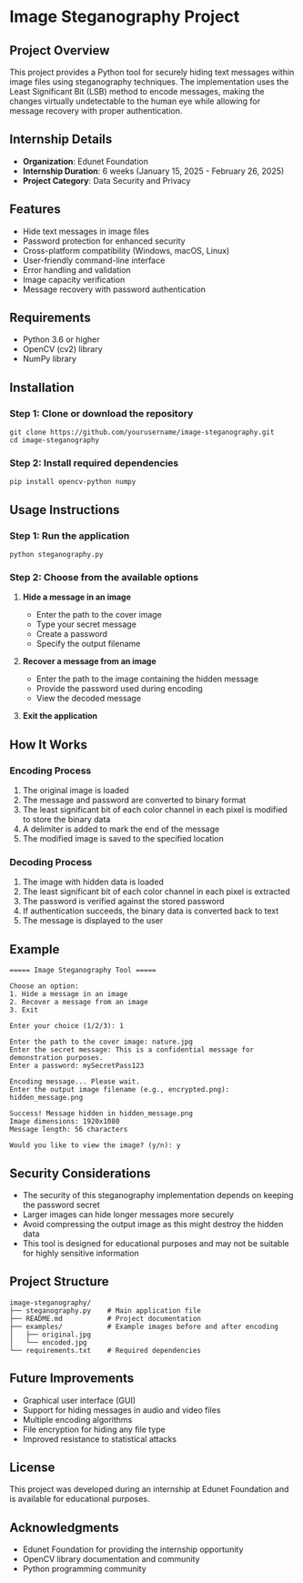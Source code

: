 # Image Steganography Project

## Project Overview
This project provides a Python tool for securely hiding text messages within image files using steganography techniques. The implementation uses the Least Significant Bit (LSB) method to encode messages, making the changes virtually undetectable to the human eye while allowing for message recovery with proper authentication.

## Internship Details
- **Organization**: Edunet Foundation
- **Internship Duration**: 6 weeks (January 15, 2025 - February 26, 2025)
- **Project Category**: Data Security and Privacy

## Features
- Hide text messages in image files
- Password protection for enhanced security
- Cross-platform compatibility (Windows, macOS, Linux)
- User-friendly command-line interface
- Error handling and validation
- Image capacity verification
- Message recovery with password authentication

## Requirements
- Python 3.6 or higher
- OpenCV (cv2) library
- NumPy library

## Installation

### Step 1: Clone or download the repository
```
git clone https://github.com/yourusername/image-steganography.git
cd image-steganography
```

### Step 2: Install required dependencies
```
pip install opencv-python numpy
```

## Usage Instructions

### Step 1: Run the application
```
python steganography.py
```

### Step 2: Choose from the available options
1. **Hide a message in an image**
   - Enter the path to the cover image
   - Type your secret message
   - Create a password
   - Specify the output filename
   
2. **Recover a message from an image**
   - Enter the path to the image containing the hidden message
   - Provide the password used during encoding
   - View the decoded message

3. **Exit the application**

## How It Works

### Encoding Process
1. The original image is loaded
2. The message and password are converted to binary format
3. The least significant bit of each color channel in each pixel is modified to store the binary data
4. A delimiter is added to mark the end of the message
5. The modified image is saved to the specified location

### Decoding Process
1. The image with hidden data is loaded
2. The least significant bit of each color channel in each pixel is extracted
3. The password is verified against the stored password
4. If authentication succeeds, the binary data is converted back to text
5. The message is displayed to the user

## Example

```
===== Image Steganography Tool =====

Choose an option:
1. Hide a message in an image
2. Recover a message from an image
3. Exit

Enter your choice (1/2/3): 1

Enter the path to the cover image: nature.jpg
Enter the secret message: This is a confidential message for demonstration purposes.
Enter a password: mySecretPass123

Encoding message... Please wait.
Enter the output image filename (e.g., encrypted.png): hidden_message.png

Success! Message hidden in hidden_message.png
Image dimensions: 1920x1080
Message length: 56 characters

Would you like to view the image? (y/n): y
```

## Security Considerations
- The security of this steganography implementation depends on keeping the password secret
- Larger images can hide longer messages more securely
- Avoid compressing the output image as this might destroy the hidden data
- This tool is designed for educational purposes and may not be suitable for highly sensitive information

## Project Structure
```
image-steganography/
├── steganography.py    # Main application file
├── README.md           # Project documentation
├── examples/           # Example images before and after encoding
│   ├── original.jpg    
│   └── encoded.jpg     
└── requirements.txt    # Required dependencies
```

## Future Improvements
- Graphical user interface (GUI)
- Support for hiding messages in audio and video files
- Multiple encoding algorithms
- File encryption for hiding any file type
- Improved resistance to statistical attacks

## License
This project was developed during an internship at Edunet Foundation and is available for educational purposes.

## Acknowledgments
- Edunet Foundation for providing the internship opportunity
- OpenCV library documentation and community
- Python programming community

